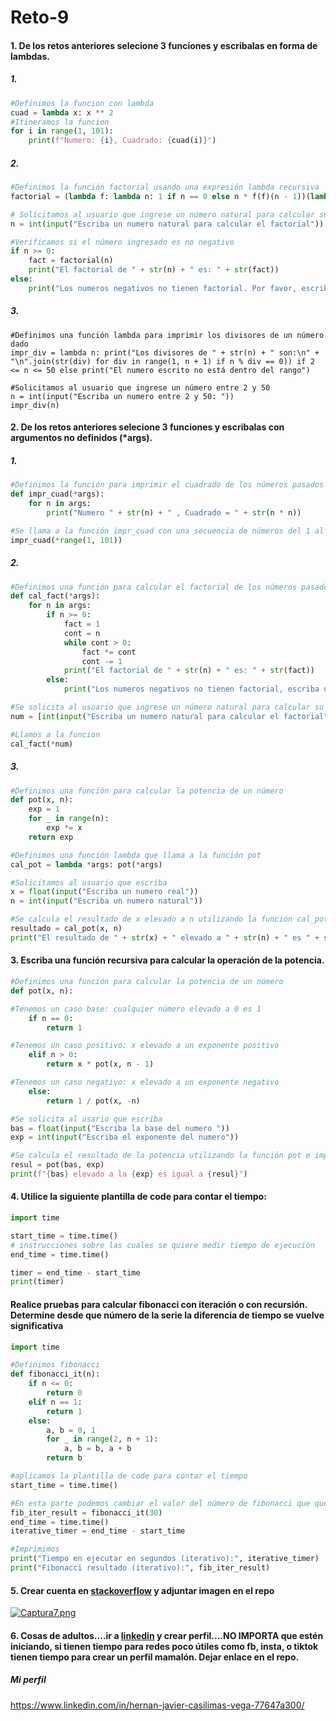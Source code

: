 # Reto-9

#### 1. De los retos anteriores selecione 3 funciones y escribalas en forma de lambdas.

##### 1.
```python
#Definimos la funcion con lambda
cuad = lambda x: x ** 2
#Itineramos la funcion
for i in range(1, 101):
    print(f"Numero: {i}, Cuadrado: {cuad(i)}")
```

##### 2.

``` python
#Definimos la función factorial usando una expresión lambda recursiva
factorial = (lambda f: lambda n: 1 if n == 0 else n * f(f)(n - 1))(lambda f: lambda n: 1 if n == 0 else n * f(f)(n - 1))

# Solicitamos al usuario que ingrese un número natural para calcular su factorial
n = int(input("Escriba un numero natural para calcular el factorial"))

#Verificamos si el número ingresado es no negativo
if n >= 0:
    fact = factorial(n)
    print("El factorial de " + str(n) + " es: " + str(fact))
else:
    print("Los numeros negativos no tienen factorial. Por favor, escriba un numero entero positivo")
```

##### 3.
``` pyrhon
#Definimos una función lambda para imprimir los divisores de un número dado
impr_div = lambda n: print("Los divisores de " + str(n) + " son:\n" + "\n".join(str(div) for div in range(1, n + 1) if n % div == 0)) if 2 <= n <= 50 else print("El numero escrito no está dentro del rango")

#Solicitamos al usuario que ingrese un número entre 2 y 50
n = int(input("Escriba un numero entre 2 y 50: "))
impr_div(n)
```



#### 2. De los retos anteriores selecione 3 funciones y escribalas con argumentos no definidos (*args).

##### 1.
``` python
#Definimos la función para imprimir el cuadrado de los números pasados como argumentos
def impr_cuad(*args):
    for n in args:
        print("Numero " + str(n) + " , Cuadrado = " + str(n * n))

#Se llama a la función impr_cuad con una secuencia de números del 1 al 100
impr_cuad(*range(1, 101))
```

##### 2.
``` python
#Definimos una función para calcular el factorial de los números pasados como argumentos
def cal_fact(*args):
    for n in args:
        if n >= 0:
            fact = 1
            cont = n
            while cont > 0:
                fact *= cont
                cont -= 1
            print("El factorial de " + str(n) + " es: " + str(fact))
        else:
            print("Los numeros negativos no tienen factorial, escriba un entero positivo")

#Se solicita al usuario que ingrese un número natural para calcular su factorial
num = [int(input("Escriba un numero natural para calcular el factorial"))]

#Llamos a la funcion
cal_fact(*num)
```

##### 3.
``` python
#Definimos una función para calcular la potencia de un número
def pot(x, n):
    exp = 1
    for _ in range(n):
        exp *= x
    return exp

#Definimos una función lambda que llama a la función pot
cal_pot = lambda *args: pot(*args)

#Solicitamos al usuario que escriba
x = float(input("Escriba un numero real"))
n = int(input("Escriba un numero natural"))

#Se calcula el resultado de x elevado a n utilizando la función cal_pot e imprimimos
resultado = cal_pot(x, n)
print("El resultado de " + str(x) + " elevado a " + str(n) + " es " + str(resultado))
```


#### 3. Escriba una función recursiva para calcular la operación de la potencia.

``` python
#Definimos una función para calcular la potencia de un número
def pot(x, n):

#Tenemos un caso base: cualquier número elevado a 0 es 1
    if n == 0:
        return 1

#Tenemos un caso positivo: x elevado a un exponente positivo
    elif n > 0:
        return x * pot(x, n - 1)

#Tenemos un caso negativo: x elevado a un exponente negativo
    else:
        return 1 / pot(x, -n)

#Se solicita al usario que escriba
bas = float(input("Escriba la base del numero "))
exp = int(input("Escriba el exponente del numero"))

#Se calcula el resultado de la potencia utilizando la función pot e imprimimos
resul = pot(bas, exp)
print(f"{bas} elevado a la {exp} es igual a {resul}")
```



#### 4. Utilice la siguiente plantilla de code para contar el tiempo:
```python
import time

start_time = time.time()
# instrucciones sobre las cuales se quiere medir tiempo de ejecución
end_time = time.time()

timer = end_time - start_time
print(timer)
```

#### Realice pruebas para calcular fibonacci con iteración o con recursión. Determine desde que número de la serie la diferencia de tiempo se vuelve significativa


``` python
import time

#Definimos fibonacci
def fibonacci_it(n):
    if n <= 0:
        return 0
    elif n == 1:
        return 1
    else:
        a, b = 0, 1
        for _ in range(2, n + 1):
            a, b = b, a + b
        return b

#aplicamos la plantilla de code para contar el tiempo
start_time = time.time()

#En esta parte podemos cambiar el valor del número de fibonacci que queremos calcular y contar
fib_iter_result = fibonacci_it(30) 
end_time = time.time()
iterative_timer = end_time - start_time

#Imprimimos
print("Tiempo en ejecutar en segundos (iterativo):", iterative_timer)
print("Fibonacci resultado (iterativo):", fib_iter_result)
```



#### 5. Crear cuenta en [stackoverflow](https://stackoverflow.com/) y adjuntar imagen en el repo

[![Captura7.png](https://i.postimg.cc/05dnCjJQ/Captura7.png)](https://postimg.cc/V5vXfYgQ)



#### 6. Cosas de adultos....ir a [linkedin](https://www.linkedin.com/) y crear perfil....NO IMPORTA que estén iniciando, si tienen tiempo para redes poco útiles como fb, insta, o tiktok tienen tiempo para crear un perfil mamalón. Dejar enlace en el repo.

##### Mi perfil
https://www.linkedin.com/in/hernan-javier-casilimas-vega-77647a300/

